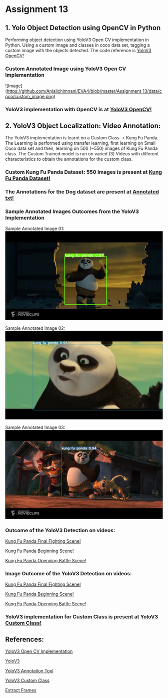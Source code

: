 # Assignment 13
## 1. Yolo Object Detection using OpenCV in Python

Performing object detection using YoloV3 Open CV implementation in Python. Using a custom image and classes in coco data set, tagging a custom image with the objects detected. The code reference is [YoloV3 OpenCV!](https://pysource.com/2019/06/27/yolo-object-detection-using-opencv-with-python/)

### Custom Annotated Image using YoloV3 Open CV Implementation
![Image] (https://github.com/Anjalichimnani/EVA4/blob/master/Assignment_13/data/coco/custom_image.png)
  
### YoloV3 implementation with OpenCV is at [YoloV3 OpenCV!](https://github.com/Anjalichimnani/EVA4/blob/master/Assignment_13/YoloV3_OpenCV_Custom.ipynb)


## 2. YoloV3 Object Localization: Video Annotation:
The YoloV3 implementation is learnt on a Custom Class -> Kung Fu Panda. 
The Learning is performed using transfer learning, first learning on Small Coco data set and then, learning on 500 (~550) images of Kung Fu Panda class. 
The Custom Trained model is run on varied (3) Videos with different characteristics to obtain the annotations for the custom class.  

### Custom Kung Fu Panda Dataset: 550 Images is present at [Kung Fu Panda Dataset!](https://github.com/Anjalichimnani/EVA4/tree/master/Assignment_13/data/kungfupanda/Annotation/Images/kungfupanda)

### The Annotations for the Dog dataset are present at [Annotated txt!](https://github.com/Anjalichimnani/EVA4/tree/master/Assignment_13/data/kungfupanda/Annotation/Labels/kungfupanda)

### Sample Annotated Images Outcomes from the YoloV3 Implementation
Sample Annotated Image 01:
![Image](https://github.com/Anjalichimnani/EVA4/blob/master/Assignment_13/data/kungfupanda/Annotated_Image_Out_01.jpg)

Sample Annotated Image 02:
![Image](https://github.com/Anjalichimnani/EVA4/blob/master/Assignment_13/data/kungfupanda/Annotated_Image_Out_02.jpg)

Sample Annotated Image 03:
![Image](https://github.com/Anjalichimnani/EVA4/blob/master/Assignment_13/data/kungfupanda/Annotated_Image_Out_03.jpg)

### Outcome of the YoloV3 Detection on videos: 
[Kung Fu Panda Final Fighting Scene!](https://youtu.be/yk3cm6nScDw)

[Kung Fu Panda Beginning Scene!](https://youtu.be/2RDKrh3Eo3s)

[Kung Fu Panda Openning Battle Scene!](https://youtu.be/zcmLTy7knLw)

### Image Outcome of the YoloV3 Detection on videos: 
[Kung Fu Panda Final Fighting Scene!](/data/kungfupanda/out_out)

[Kung Fu Panda Beginning Scene!](/data/kungfupanda/out_out_beginning)

[Kung Fu Panda Openning Battle Scene!](/data/kungfupanda/out_out_openning_battle)

### YoloV3 implementation for Custom Class is present at [YoloV3 Custom Class!](https://github.com/Anjalichimnani/EVA4/blob/master/Assignment_13/YoloV3_Localization.ipynb)


## References:
[YoloV3 Open CV Implementation](https://pysource.com/2019/06/27/yolo-object-detection-using-opencv-with-python/)

[YoloV3](https://github.com/theschoolofai/YoloV3)

[YoloV3 Annotation Tool](https://github.com/miki998/YoloV3_Annotation_Tool)

[YoloV3 Custom Class](https://colab.research.google.com/drive/1LbKkQf4hbIuiUHunLlvY-cc0d_sNcAgS)

[Extract Frames](https://en.wikibooks.org/wiki/FFMPEG_An_Intermediate_Guide/image_sequence)